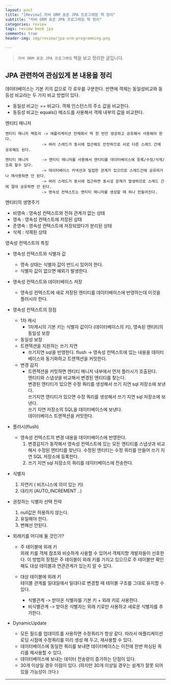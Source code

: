 ```yaml
---  
layout: post  
title: "[Review] 자바 ORM 표준 JPA 프로그래밍 책 정리"  
subtitle: "자바 ORM 표준 JPA 프로그래밍 책 정리"  
categories: review
tags: review book jpa
comments: true
header-img: img/review/jpa-orm-programming.png

---
```

> `자바 ORM 표준 JPA 프로그래밍` 책을 보고 정리한 글입니다.

## JPA 관련하여 관심있게 본 내용을 정리

데이터베이스는 기본 키의 값으로 각 로우를 구분한다. 반면에 객체는 동일성비교와 동등성 비교라는 두 가지 비교 방법이 있다.

* 동일성 비교는 == 비교다. 객체 인스턴스의 주소 값을 비교한다.
* 동등성 비교는 equals() 메소드를 사용해서 객체 내부의 값을 비교한다.

엔티티 매니저

    엔티티 매니저 팩토리 -> 애플리케이션 전체에서 딱 한 번만 생성하고 공유해서 사용해야 한다.
                    -> 여러 스레드가 동시에 접근해도 안전하므로 서로 다른 스레드 간에 공유해도 된다.

    엔티티 매니저      -> 엔티티 매니저를 사용해서 엔티티를 데이터베이스에 등록/수정/삭제/조회 할수 있다.
                    -> 데이터베이스 커넥션과 밀접한 관계가 있으므로 스레드간에 공유하거나 재사용하면 안 된다.
                    -> 여러 스레드가 동시에 접근하면 동시성 문제가 발생하므로 스레드 간에 절대 공유하면 안 된다.
                    -> 영속성 컨텍스트는 엔티티 매니저를 생성할 때 하나 만들어진다.

엔티티의 생명주기
* 비영속 : 영속성 컨텍스트와 전혀 관계가 없는 상태
* 영속 : 영속성 컨텍스트에 저장된 상태
* 준영속 : 영속성 컨텍스트에 저장되었다가 분리된 상태
* 삭제 : 삭제된 상태


영속성 컨텍스트의 특징
* 영속성 컨텍스트와 식별자 값
    - 영속 상태는 식별자 값이 반드시 있어야 한다.
    - 식별자 값이 없으면 예외가 발생한다.

* 영속성 컨텍스트와 데이터베이스 저장
    - 영속성 컨텍스트에 새로 저장된 엔티티를 데이터베이스에 반영하는데 이것을 플러시라 한다.

* 영속성 컨텍스트의 장점
    - 1차 캐시
        - 1차캐시의 기본 키는 식별자 값이다 (데이터베이스의 키), 영속된 엔티티의 동일성 보장
    - 동일성 보장
    - 트랜잭션을 지원하는 쓰기 지연
        - 쓰기지연 sql을 반영한다. flush -> 영속성 컨텍스트에 있는 내용을 데이터베이스와 동기화하고 트랜잭션을 커밋한다.
    - 변경 감지
        - 트랜잭션을 커밋하면 엔티티 매니저 내부에서 먼저 플러시가 호출된다.  
          엔티티와 스냅샷을 비교해서 변경된 엔티티를 찾는다.  
          변경된 엔티티가 있으면 수정 쿼리를 생성해서 쓰기 지연 sql 저장소에 보낸다.  
          쓰기지연 엔티티가 있으면 수정 쿼리를 생성해서 쓰기 지연 sql 저장소에 보낸다.  
          쓰기 지연 저장소의 SQL을 데이터베이스에 보낸다.  
          데이터베이스 트랜잭션을 커밋한다.

* 플러시(flush)
    * 영속성 컨텍스트의 변경 내용을 데이터베이스에 반영한다.
        1. 변경감지가 동작해서 영속성 컨텍스트에 있는 모든 엔티티를 스냅샷과 비교해서 수정된 엔티티를 찾난다. 수정된 엔티티는 수정 쿼리를 만들어 쓰기 지연 SQL 저장소에 등록한다.
        2. 쓰기 지연 sql 저장소의 쿼리를 데이터베이스에 전송한다.


* 식별자
    1. 자연키 ( 비즈니스에 의미 있는 키)
    2. 대리키 (AUTO_INCREMENT ..)


* 권장하는 식별자 선택 전략
    1. null값은 허용하지 않는다.
    2. 유일해야 한다.
    3. 변해선 안된다.


* 외래키를 어디에 둘 것인가?
    - 주 테이블에 외래 키  
      외래 키를 객체 참조와 비슷하게 사용할 수 있어서 객체지향 개발자들이 선호한다.
      이 방법의 장점은 주 테이블이 외래 키를 가지고 있으므로 주 테이블만 확인해도 대상 테이블과 연관관계가 있는지 알 수 있다.

    - 대상 테이블에 외래 키  
      테이블 관계를 일대일에서 일대다로 변경할 때 테이블 구조를 그대로 유지할 수 있다.

        - 식별관계 -> 받아온 식별자를 기본 키 + 외래 키로 사용한다.
        - 비식별관계 -> 받아온 식별자는 외래 키로만 사용하고 새로운 식별자를 추가한다.


* DynamicUpdate
    * 모든 필드를 업데이트를 사용하면 수정쿼리가 항상 같다. 따라서 애플리케이션 로딩 시점에 수정쿼리를 미리 생성 해 두고, 재사용할 수 있다.
    * 데이터베이스에 동일한 쿼리를 보내면 데이터베이스는 이전에 한번 파싱된 쿼리를 재사용할 수 있다.
    * 데이터베이스에 보내는 데이터 전송량이 증가하는 단점이 있다.
    * 30개 이상일 경우 이점이 있다. (하지만 30개 이상일 경우는 설계가 잘못 되어있을 가능성이 크다.)



---